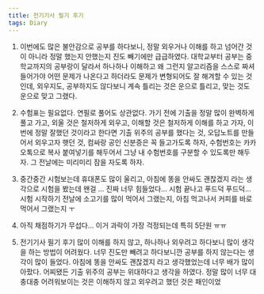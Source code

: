 ```yaml
---
title: 전기기사 필기 후기
tags: Diary
---
```


1. 이번에도 많은 불안감으로 공부를 하다보니, 정말 외우거나 이해를 하고 넘어간 것이 아니라 정말 했는지 안했는지 진도 빼기에만 급급하였다. 대학교부터 공부는 중학교까지의 공부랑이 달라서 하나하나 이해하고 왜 그런지 알고리즘을 스스로 짜셔 들어가야 어떤 문제가 나온다고 하더라도 문제가 변형되어도 잘 해겨할 수 있는 것인데, 외우지도, 공부하지도 않다보니 계속 틀리는 것은 운으로 틀리고, 맞는 것도 운으로 맞고 그랬다. 

2. 수험표는 필요없다. 연필로 풀어도 상관없다. 가기 전에 기출을 정말 많이 완벽하게 풀고 가고, 외울 것은 철저하게 외우고, 이해할 것은 철저하게 이해를 하고 가자, 이번에 정말 잘했던 것이라고 한다면 기출 위주의 공부를 했다는 것, 오답노트를 만들어서 외우고자 햇던 것, 컴싸랑 공인 신분증은 꼭 들고가도록 하자, 수험번호는 카카오톡으로 복사 붙여넣기를 해두어서 그냥 내 수험번호를 구분할 수 있도록만 해두자. 그 전날에는 미리미리 잠을 자도록 하자.

3. 중간중간 시험보는데 휴대폰도 많이 울리고, 아침에 똥을 안싸도 괜찮겠지 라는 생각으로 시험을 봤는데 왠걸 ... 진짜 너무 힘들었다... 시험 끝나고 푸드덕 푸드덕... 시험 시작하기 전날에 소고기를 많이 먹어서 그랬는지, 아침 먹고나서 커피를 바로 먹어서 그랬는지 ㅜ

4. 아직 채점하기가 무섭다... 이거 과락이 가장 걱정되는데 특히 5단원 ㅠㅠ

5. 전기기사 필기 후기
많이 이해를 하지 않고, 하나하나 외우려고 하다보니
많이 생각을 하는 방법이 어려웠다.
너무 진도만 빼려고 하다보니깐 공부를 하지 않는다는 생각이 많이 들었다.
아침에 똥을 안싸도 괜찮겠지 라고 생각했었는데 너무 배가 많이 아팠다.
어찌됐든 기출 위주의 공부는 위대하다고 생각을 하였다. 정말 많이 너무 대충대충 어려워보이는 것은 이해하지 않고 외우려고 했던 것은 패인이었